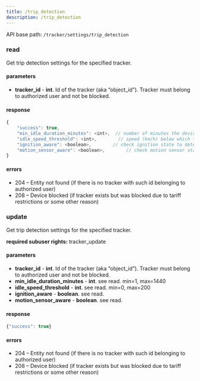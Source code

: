 ```yaml
---
title: /trip_detection
description: /trip_detection
---
```


API base path: `/tracker/settings/trip_detection`

### read
Get trip detection settings for the specified tracker.

#### parameters
* **tracker_id** - **int**. Id of the tracker (aka “object_id”). Tracker must belong to authorized user and not be blocked.

#### response
```javascript
{
    "success": true,
    "min_idle_duration_minutes": <int>,  // number of minutes the device must be idle before trip is considered finished, e.g. 5
    "idle_speed_threshold": <int>,        // speed (km/h) below which the device is marked as being idle
    "ignition_aware": <boolean>,        // check ignition state to detect trip
    "motion_sensor_aware": <boolean>,        // check motion sensor state to detect trip
}
```

#### errors
*   204 – Entity not found (if there is no tracker with such id belonging to authorized user)
*   208 – Device blocked (if tracker exists but was blocked due to tariff restrictions or some other reason)

### update
Get trip detection settings for the specified tracker.

**required subuser rights:** tracker_update

#### parameters
* **tracker_id** - **int**. Id of the tracker (aka “object_id”). Tracker must belong to authorized user and not be blocked.
* **min_idle_duration_minutes** - **int**. see read. min=1, max=1440
* **idle_speed_threshold** - **int**. see read. min=0, max=200
* **ignition_aware** - **boolean**. see read.
* **motion_sensor_aware** - **boolean**. see read.

#### response
```javascript
{"success": true}
```

#### errors
*   204 – Entity not found (if there is no tracker with such id belonging to authorized user)
*   208 – Device blocked (if tracker exists but was blocked due to tariff restrictions or some other reason)

